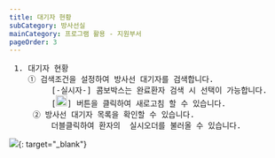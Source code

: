 ```yaml
---
title: 대기자 현황
subCategory: 방사선실
mainCategory: 프로그램 활용 - 지원부서
pageOrder: 3
---
```


<pre>
 <t2><bold>1. 대기자 현황</bold></t2>
    ① 검색조건을 설정하여 방사선 대기자를 검색합니다.
         [-실시자-] 콤보박스는 완료환자 검색 시 선택이 가능합니다.
         [<img src="/images/{{page.url}}_1.png"  width="20" height="20">] 버튼을 클릭하여 새로고침 할 수 있습니다.
     ② 방사선 대기자 목록을 확인할 수 있습니다.
         더블클릭하여 환자의  실시오더를 불러올 수 있습니다.
</pre>

[![](/images/{{page.url}}_2.png)](/images/{{page.url}}_2.png){: target="_blank"}
